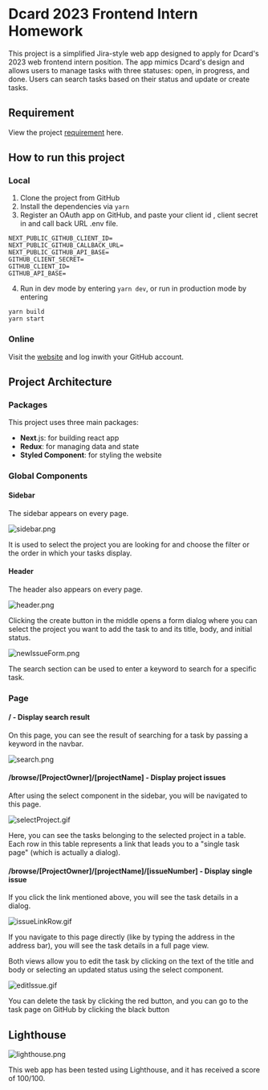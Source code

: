 # Dcard 2023 Frontend Intern Homework
This project is a simplified Jira-style web app designed to apply for Dcard's 2023 web frontend intern position. 
The app mimics Dcard's design and allows users to manage tasks with three statuses: open, in progress, and done. 
Users can search tasks based on their status and update or create tasks.

## Requirement

View the project [requirement](https://drive.google.com/file/d/1ZlwuUafAQUKBEA_ZK6ShM5F4xLTkV_4X/view) here.

## How to run this project
### Local
1. Clone the project from GitHub
2. Install the dependencies via `yarn`
3. Register an OAuth app on GitHub, and paste your client id , client secret in and call back URL .env file.
```
NEXT_PUBLIC_GITHUB_CLIENT_ID=
NEXT_PUBLIC_GITHUB_CALLBACK_URL=
NEXT_PUBLIC_GITHUB_API_BASE=
GITHUB_CLIENT_SECRET=
GITHUB_CLIENT_ID=
GITHUB_API_BASE=
```
4. Run in dev mode by entering `yarn dev`, or run in production mode by entering 
```
yarn build
yarn start
```

### Online
Visit the [website](https://dcard-frontend-intern-2023.chiendavid.com/) and log inwith your GitHub account.

## Project Architecture
### Packages
This project uses three main packages:
- **Next**.js: for building react app
- **Redux**: for managing data and state
- **Styled Component**: for styling the website

### Global Components
#### Sidebar
The sidebar appears on every page.

![sidebar.png](doc/images/sidebar.png)

It is used to select the project you are looking for and choose the filter or the order in which your tasks display.

#### Header
The header also appears on every page.

![header.png](doc/images/header.png)

Clicking the create button in the middle opens a form dialog where you can select the project you want to add the task to and its title, body, and initial status.

![newIssueForm.png](doc/images/newIssueForm.png)

The search section can be used to enter a keyword to search for a specific task.


### Page
#### / - Display search result

On this page, you can see the result of searching for a task by passing a keyword in the navbar.

![search.png](doc/images/search.png)

#### /browse/[ProjectOwner]/[projectName] - Display project issues

After using the select component in the sidebar, you will be navigated to this page.

![selectProject.gif](doc/images/selectProject.gif)

Here, you can see the tasks belonging to the selected project in a table. 
Each row in this table represents a link that leads you to a "single task page" (which is actually a dialog).

#### /browse/[ProjectOwner]/[projectName]/[issueNumber] - Display single issue

If you click the link mentioned above, you will see the task details in a dialog.

![issueLinkRow.gif](doc/images/issueLinkRow.gif)

If you navigate to this page directly (like by typing the address in the address bar), you will see the task details in a full page view.

Both views allow you to edit the task by clicking on the text of the title and body or selecting an updated status using the select component.

![editIssue.gif](doc/images/editIssue.gif)

You can delete the task by clicking the red button, and you can go to the task page on GitHub by clicking the black button

## Lighthouse

![lighthouse.png](doc/images/lighthouse.png)

This web app has been tested using Lighthouse, and it has received a score of 100/100.

